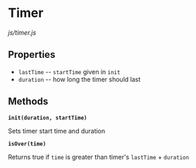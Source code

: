 Timer
=====
*js/timer.js*

Properties
----------
* `lastTime` -- `startTime` given in `init`
* `duration` -- how long the timer should last

Methods
-------
**`init(duration, startTime)`**

Sets timer start time and duration


**`isOver(time)`**

Returns true if `time` is greater than timer's `lastTime` + `duration`